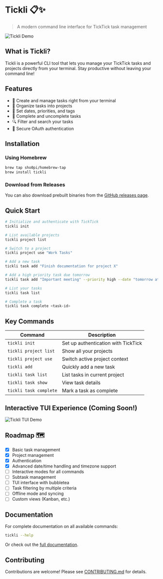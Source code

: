 # Tickli 📋✨

> A modern command line interface for TickTick task management

![Tickli Demo](assets/tickli-demo.gif)

## What is Tickli?

Tickli is a powerful CLI tool that lets you manage your TickTick tasks and projects directly from your terminal. Stay productive without leaving your command line!

## Features

- 🚀 Create and manage tasks right from your terminal
- 📂 Organize tasks into projects
- 📅 Set dates, priorities, and tags
- 🔄 Complete and uncomplete tasks
- 🔍 Filter and search your tasks
- 🔐 Secure OAuth authentication

## Installation

### Using Homebrew

```bash
brew tap sho0pi/homebrew-tap
brew install tickli
```

### Download from Releases

You can also download prebuilt binaries from the [GitHub releases page](https://github.com/Sho0pi/tickli/releases).

## Quick Start

```bash
# Initialize and authenticate with TickTick
tickli init

# List available projects
tickli project list

# Switch to a project
tickli project use "Work Tasks"

# Add a new task
tickli task add "Finish documentation for project X"

# Add a high priority task due tomorrow
tickli task add "Important meeting" --priority high --date "tomorrow at 2pm"

# List your tasks
tickli task list

# Complete a task
tickli task complete <task-id>
```

## Key Commands

| Command                | Description                         |
| ---------------------- | ----------------------------------- |
| `tickli init`          | Set up authentication with TickTick |
| `tickli project list`  | Show all your projects              |
| `tickli project use`   | Switch active project context       |
| `tickli add`           | Quickly add a new task              |
| `tickli task list`     | List tasks in current project       |
| `tickli task show`     | View task details                   |
| `tickli task complete` | Mark a task as complete             |

## Interactive TUI Experience (Coming Soon!)

![Tickli TUI Demo](assets/tickli-tui-demo.gif)

## Roadmap 🗺️

- [x] Basic task management
- [x] Project management
- [x] Authentication
- [x] Advanced date/time handling and timezone support
- [ ] Interactive modes for all commands
- [ ] Subtask management
- [ ] TUI interface with bubbletea
- [ ] Task filtering by multiple criteria
- [ ] Offline mode and syncing
- [ ] Custom views (Kanban, etc.)

## Documentation

For complete documentation on all available commands:

```bash
tickli --help
```

Or check out the [full documentation](docs/README.md).

## Contributing

Contributions are welcome! Please see [CONTRIBUTING.md](CONTRIBUTING.md) for details.